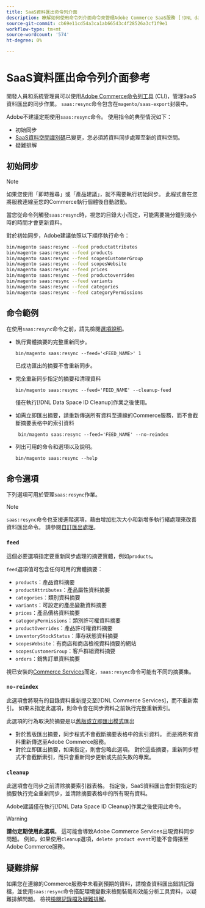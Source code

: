 ```yaml
---
title: SaaS資料匯出命令列介面
description: 瞭解如何使用命令列介面命令來管理Adobe Commerce SaaS服務 [!DNL data export extension] 的摘要和程式。
source-git-commit: cb69e11cd54a3ca1ab66543c4f28526a3cf1f9e1
workflow-type: tm+mt
source-wordcount: '574'
ht-degree: 0%

---
```


# SaaS資料匯出命令列介面參考

開發人員和系統管理員可以使用[Adobe Commerce命令列工具](https://experienceleague.adobe.com/en/docs/commerce-operations/configuration-guide/cli/config-cli) (CLI)，管理SaaS資料匯出的同步作業。 `saas:resync`命令包含在`magento/saas-export`封裝中。

Adobe不建議定期使用`saas:resync`命令。 使用指令的典型情況如下：

- 初始同步
- [SaaS資料空間識別碼](https://experienceleague.adobe.com/en/docs/commerce-admin/config/services/saas)已變更，您必須將資料同步處理至新的資料空間。
- 疑難排解

## 初始同步

>[!NOTE]
>如果您使用「即時搜尋」或「產品建議」，就不需要執行初始同步。 此程式會在您將服務連線至您的Commerce執行個體後自動啟動。

當您從命令列觸發`saas:resync`時，視您的目錄大小而定，可能需要幾分鐘到幾小時的時間才會更新資料。

對於初始同步，Adobe建議依照以下順序執行命令：

```bash
bin/magento saas:resync --feed productattributes
bin/magento saas:resync --feed products
bin/magento saas:resync --feed scopesCustomerGroup
bin/magento saas:resync --feed scopesWebsite
bin/magento saas:resync --feed prices
bin/magento saas:resync --feed productoverrides
bin/magento saas:resync --feed variants
bin/magento saas:resync --feed categories
bin/magento saas:resync --feed categoryPermissions
```

## 命令範例

在使用`saas:resync`命令之前，請先檢閱[選項說明](#command-options)。

- 執行實體摘要的完整重新同步。

  ```
  bin/magento saas:resync --feed='<FEED_NAME>' 1
  ```

  已成功匯出的摘要不會重新同步。

- 完全重新同步指定的摘要和清理資料

  ```
  bin/magento saas:resync --feed='FEED_NAME' --cleanup-feed
  ```

  僅在執行[!DNL Data Space ID Cleanup]作業之後使用。

- 如需立即匯出摘要，請重新傳送所有資料至連線的Commerce服務，而不會截斷摘要表格中的索引資料

  ```
   bin/magento saas:resync --feed='FEED_NAME' --no-reindex
  ```

- 列出可用的命令和選項以及說明。

  ```
  bin/magento saas:resync --help
  ```

## 命令選項

下列選項可用於管理`saas:resync`作業。

>[!NOTE]
>
>`saas:resync`命令也支援進階選項，藉由增加批次大小和新增多執行緒處理來改善資料匯出命令。 請參閱[自訂匯出處理](customize-export-processing.md)。

### `feed`

這個必要選項指定要重新同步處理的摘要實體，例如`products`。

`feed`選項值可包含任何可用的實體摘要：

- `products`：產品資料摘要
- `productAttributes`：產品屬性資料摘要
- `categories`：類別資料摘要
- `variants`：可設定的產品變數資料摘要
- `prices`：產品價格資料摘要
- `categoryPermissions`：類別許可權資料摘要
- `productOverrides`：產品許可權資料摘要
- `inventoryStockStatus`：庫存狀態資料摘要
- `scopesWebsite`：有商店和商店檢視資料摘要的網站
- `scopesCustomerGroup`：客戶群組資料摘要
- `orders`：銷售訂單資料摘要

視已安裝的[Commerce Services](../landing/saas.md)而定，`saas:resync`命令可能有不同的摘要集。

### `no-reindex`

此選項會將現有的目錄資料重新提交至[!DNL Commerce Services]，而不重新索引。 如果未指定此選項，則命令會在同步資料之前執行完整重新索引。

此選項的行為取決於摘要是以[舊版或立即匯出模式](data-synchronization.md#synchronization-modes)匯出

- 對於舊版匯出摘要，同步程式不會截斷摘要表格中的索引資料。 而是將所有資料重新傳送至Adobe Commerce服務。
- 對於立即匯出摘要，如果指定，則會忽略此選項。 對於這些摘要，重新同步程式不會截斷索引，而只會重新同步更新或先前失敗的專案。

### `cleanup`

此選項會在同步之前清除摘要索引器表格。 指定後，SaaS資料匯出會針對指定的摘要執行完全重新同步，並清除摘要表格中的所有現有資料。

Adobe建議僅在執行[!DNL Data Space ID Cleanup]作業之後使用此命令。

>[!WARNING]
>
>**請勿定期使用此選項**。 這可能會導致Adobe Commerce Services出現資料同步問題。 例如，如果使用`cleanup`選項，`delete product event`可能不會傳播至Adobe Commerce服務。

## 疑難排解

如果您在連線的Commerce服務中未看到預期的資料，請檢查資料匯出錯誤記錄檔，並使用`saas:resync`命令搭配環境變數來檢閱裝載和效能分析工具資料，以疑難排解問題。 檢視[檢閱記錄檔及疑難排解](troubleshooting-logging.md)。
